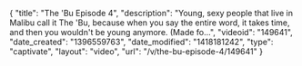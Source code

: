 {
    "title": "The 'Bu Episode 4",
    "description": "Young, sexy people that live in Malibu call it The 'Bu, because when you say the entire word, it takes time, and then you wouldn't be young anymore. (Made fo...",
    "videoid": "149641",
    "date_created": "1396559763",
    "date_modified": "1418181242",
    "type": "captivate",
    "layout": "video",
    "url": "\/v\/the-bu-episode-4\/149641"
}